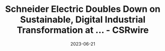 ---
category:
- .nan
date: 2023-06-21
keyword_suggestion: ubuntu install docker
post_inspiration: https://www.csrwire.com/press_releases/775951-schneider-electric-doubles-down-sustainable-digital-industrial-transformation
silot_terms: digital automation
title: Schneider Electric Doubles Down on Sustainable, <b>Digital</b> Industrial Transformation
  at ... - CSRwire
---